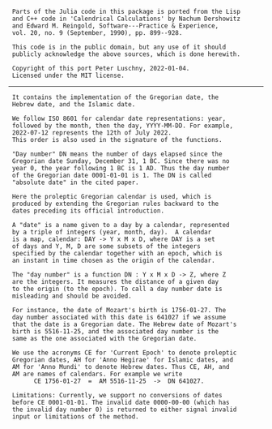      Parts of the Julia code in this package is ported from the Lisp 
     and C++ code in 'Calendrical Calculations' by Nachum Dershowitz
     and Edward M. Reingold, Software---Practice & Experience,
     vol. 20, no. 9 (September, 1990), pp. 899--928.

     This code is in the public domain, but any use of it should 
     publicly acknowledge the above sources, which is done herewith.

     Copyright of this port Peter Luschny, 2022-01-04. 
     Licensed under the MIT license.

 ---------------------------------------------------------------

     It contains the implementation of the Gregorian date, the 
     Hebrew date, and the Islamic date.

     We follow ISO 8601 for calendar date representations: year,
     followed by the month, then the day, YYYY-MM-DD. For example,
     2022-07-12 represents the 12th of July 2022. 
     This order is also used in the signature of the functions.

     "Day number" DN means the number of days elapsed since the 
     Gregorian date Sunday, December 31, 1 BC. Since there was no 
     year 0, the year following 1 BC is 1 AD. Thus the day number 
     of the Gregorian date 0001-01-01 is 1. The DN is called 
     "absolute date" in the cited paper.

     Here the proleptic Gregorian calendar is used, which is 
     produced by extending the Gregorian rules backward to the 
     dates preceding its official introduction.

     A "date" is a name given to a day by a calendar, represented
     by a triple of integers (year, month, day).  A calendar 
     is a map, calendar: DAY -> Y x M x D, where DAY is a set
     of days and Y, M, D are some subsets of the integers 
     specified by the calendar together with an epoch, which is 
     an instant in time chosen as the origin of the calendar. 

     The "day number" is a function DN : Y x M x D -> Z, where Z
     are the integers. It measures the distance of a given day 
     to the origin (to the epoch). To call a day number date is 
     misleading and should be avoided. 

     For instance, the date of Mozart's birth is 1756-01-27. The
     day number associated with this date is 641027 if we assume 
     that the date is a Gregorian date. The Hebrew date of Mozart's 
     birth is 5516-11-25, and the associated day number is the 
     same as the one associated with the Gregorian date.

     We use the acronyms CE for 'Current Epoch' to denote proleptic
     Gregorian dates, AH for 'Anno Hegirae' for Islamic dates, and 
     AM for 'Anno Mundi' to denote Hebrew dates. Thus CE, AH, and 
     AM are names of calendars. For example we write 
           CE 1756-01-27  =  AM 5516-11-25  ->  DN 641027.

     Limitations: Currently, we support no conversions of dates 
     before CE 0001-01-01. The invalid date 0000-00-00 (which has 
     the invalid day number 0) is returned to either signal invalid
     input or limitations of the method.

